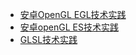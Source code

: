 * [安卓OpenGL EGL技术实践](opengl/%E5%AE%89%E5%8D%93OpenGL%20EGL%E6%8A%80%E6%9C%AF%E5%AE%9E%E8%B7%B5.html)
* [安卓openGL ES技术实践](opengl/%E5%AE%89%E5%8D%93openGL%20ES%E6%8A%80%E6%9C%AF%E5%AE%9E%E8%B7%B5.html)
* [GLSL技术实践](opengl/GLSL%E6%8A%80%E6%9C%AF%E5%AE%9E%E8%B7%B5.html)


